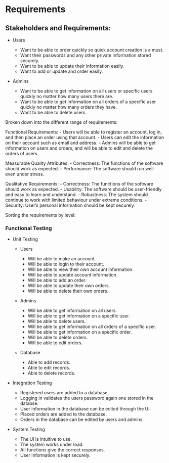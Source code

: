 
# Requirements
## Stakeholders and Requirements:
-   Users
	-   Want to be able to order quickly so quick account creation is a must.
	-   Want their passwords and any other private information stored securely.
	-   Want to be able to update their information easily.
	-   Want to add or update and order easily.

-   Admins
	-   Want to be able to get information on all users or specific users quickly no matter how many users there are.
	-   Want to be able to get information on all orders of a specific user quickly no matter how many orders they have.
	-   Want to be able to delete users.
	
Broken down into the different range of requirements:
	
Functional Requirements:
    - Users will be able to register an account, log in, and then place an order using that account.
    - Users can edit the information on their account such as email and address.
    - Admins will be able to get information on users and orders, and will be able to edit and delete the orders of users.

Measurable Quality Attributes:
    - Correctness: The functions of the software should work as expected.
    - Performance: The software should run well even under stress.
    
Qualitative Requirements:
    - Correctness: The functions of the software should work as expected.
    - Usability: The software should be user-friendly and easy to learn and understand.
    - Robustness: The system should continue to work with limited behaviour under extreme conditions.
    - Security: User’s personal information should be kept securely.



    
Sorting the requirements by level:

### Functional Testing
-   Unit Testing
	-   Users
		-   Will be able to make an account. 
		-   Will be able to login to their account. 
		-   Will be able to view their own account information. 
		-   Will be able to update account information.  
		-   Will be able to add an order. 
		-   Will be able to update their own orders. 
		-   Will be able to delete their own orders.

	-   Admins
		-   Will be able to get information on all users.
		-   Will be able to get information on a specific user. 
		-   Will be able to delete users.  
		-   Will be able to get information on all orders of a specific user.  
		-   Will be able to get information on a specific order. 
		-   Will be able to delete orders. 
		-   Will be able to edit orders.
	-  Database
		- Able to add records.
		- Able to edit records.
		- Able to delete records.
		
-   Integration Testing
	- Registered users are added to a database.
	- Logging in validates the users password again one stored in the databse.
	- User information in the database can be edited through the UI.
	- Placed orders are added to the database.
	- Orders in the database can be edited by users and admins.

-   System Testing
	- The UI is intuitive to use.
	- The system works under load.
	- All functions give the correct responses.
	- User information is kept securely.
